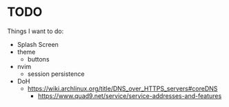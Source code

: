 # TODO

Things I want to do:

- Splash Screen
- theme
  - buttons
- nvim
  - session persistence
- DoH
  - https://wiki.archlinux.org/title/DNS_over_HTTPS_servers#coreDNS
    - https://www.quad9.net/service/service-addresses-and-features
